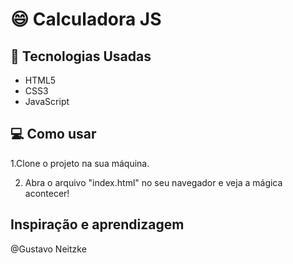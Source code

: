 # :smile: Calculadora JS


## :rocket: Tecnologias Usadas

- HTML5
- CSS3  
- JavaScript


## 💻 Como usar

1.Clone o projeto na sua máquina.

2. Abra o arquivo "index.html" no seu navegador e veja a mágica acontecer!


## Inspiração e aprendizagem
@Gustavo Neitzke
